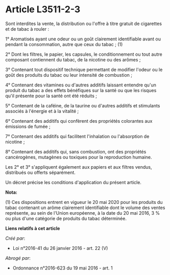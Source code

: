 # Article L3511-2-3

Sont interdites la vente, la distribution ou l'offre à titre gratuit de cigarettes et de tabac à rouler : 

1° Aromatisés ayant une odeur ou un goût clairement identifiable avant ou pendant la consommation, autre que ceux du tabac ;
(1)

2° Dont les filtres, le papier, les capsules, le conditionnement ou tout autre composant contiennent du tabac, de la nicotine
ou des arômes ; 

3° Contenant tout dispositif technique permettant de modifier l'odeur ou le goût des produits du tabac ou leur intensité de
combustion ; 

4° Contenant des vitamines ou d'autres additifs laissant entendre qu'un produit du tabac a des effets bénéfiques sur la santé
ou que les risques qu'il présente pour la santé ont été réduits ; 

5° Contenant de la caféine, de la taurine ou d'autres additifs et stimulants associés à l'énergie et à la vitalité ; 

6° Contenant des additifs qui confèrent des propriétés colorantes aux émissions de fumée ; 

7° Contenant des additifs qui facilitent l'inhalation ou l'absorption de nicotine ; 

8° Contenant des additifs qui, sans combustion, ont des propriétés cancérogènes, mutagènes ou toxiques pour la reproduction
humaine. 

Les 2° et 3° s'appliquent également aux papiers et aux filtres vendus, distribués ou offerts séparément. 

Un décret précise les conditions d'application du présent article.

**Nota:**

(1) Ces dispositions entrent en vigueur  le 20 mai 2020 pour les produits du tabac contenant un arôme clairement identifiable
dont le volume des ventes représente, au sein de l'Union européenne, à la date du 20 mai 2016, 3 % ou plus d'une catégorie de
produits du tabac déterminée.

**Liens relatifs à cet article**

_Créé par_:

  - Loi n°2016-41 du 26 janvier 2016 - art. 22 (V)

_Abrogé par_:

  - Ordonnance n°2016-623 du 19 mai 2016 - art. 1
